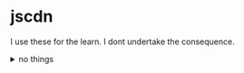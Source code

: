 # jscdn
I use these for the learn. 
I dont undertake the consequence.

<details>
<summary>no things</summary>
<pre><code>
echo
https://juejin.cn/post/6920212196408426503

web scripts
2233
require  jquery.min.js v1.7.2
require  ribbons.min.js
require  echo.min.js

biliget..--obs vlc
require  jquery.min.js  v1.7.2
require  jquery-ui-1.9.2.custom.min.js
require  Ajax-hook.min.js
require  echo.min.js
require  BilibiliAPI_Mod.min.js
require  blive_room_info_api.js?version=1037039

bstr..
require  jquery.min.js v1.7.2
require  jquery-ui-1.9.2.custom.min.js
require  echo.min.js 
</code></pre>
</details>
